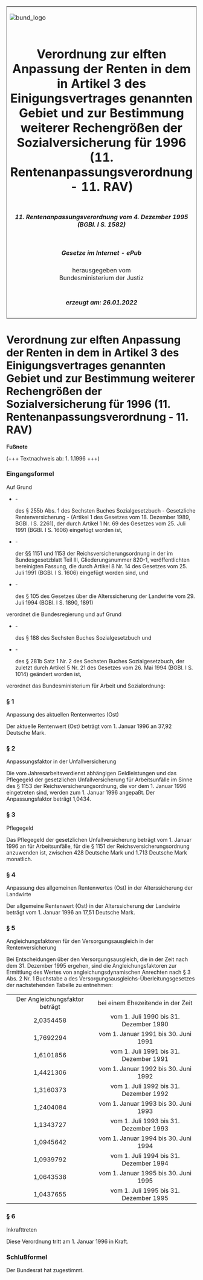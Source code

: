 <span id="DECKBLATT.html"></span>

<table border="0" frame="border" width="100%">

<tr valign="top">

<td align="left">

![bund\_logo](BfJ_2021_Web_de_de.gif)

</td>

<td align="right">

 

</td>

</tr>

<tr align="center" valign="middle">

<td colspan="2">

# Verordnung zur elften Anpassung der Renten in dem in Artikel 3 des Einigungsvertrages genannten Gebiet und zur Bestimmung weiterer Rechengrößen der Sozialversicherung für 1996 (11. Rentenanpassungsverordnung - 11. RAV)

</td>

</tr>

<tr align="center" valign="middle">

<td colspan="2">

##### 11\. Rentenanpassungsverordnung vom 4. Dezember 1995 (BGBl. I S. 1582)

</td>

</tr>

<tr align="center" valign="middle">

<td colspan="2">

  
  

##### Gesetze im Internet - ePub  
  
herausgegeben vom  
Bundesministerium der Justiz

</td>

</tr>

<tr align="center" valign="bottom">

<td colspan="2">

  
  

##### erzeugt am: 26.01.2022

</td>

</tr>

</table>

<span id="BJNR158200995.html"></span>

# Verordnung zur elften Anpassung der Renten in dem in Artikel 3 des Einigungsvertrages genannten Gebiet und zur Bestimmung weiterer Rechengrößen der Sozialversicherung für 1996 (11. Rentenanpassungsverordnung - 11. RAV)

<div>

  
**Fußnote**

<div class="jnhtml">

<div>

<div class="jurAbsatz">

(+++ Textnachweis ab: 1. 1.1996 +++)

</div>

</div>

</div>

</div>

<span id="BJNR158200995BJNE000100310.html"></span>

### Eingangsformel  

<div>

<div class="jnhtml">

<div>

<div class="jurAbsatz">

Auf Grund

  - \-
    
    <div style="">
    
    des § 255b Abs. 1 des Sechsten Buches Sozialgesetzbuch - Gesetzliche
    Rentenversicherung - (Artikel 1 des Gesetzes vom 18. Dezember 1989,
    BGBl. I S. 2261), der durch Artikel 1 Nr. 69 des Gesetzes vom 25.
    Juli 1991 (BGBl. I S. 1606) eingefügt worden ist,
    
    </div>

  - \-
    
    <div style="">
    
    der §§ 1151 und 1153 der Reichsversicherungsordnung in der im
    Bundesgesetzblatt Teil III, Gliederungsnummer 820-1,
    veröffentlichten bereinigten Fassung, die durch Artikel 8 Nr. 14
    des Gesetzes vom 25. Juli 1991 (BGBl. I S. 1606) eingefügt worden
    sind, und
    
    </div>

  - \-
    
    <div style="">
    
    des § 105 des Gesetzes über die Alterssicherung der Landwirte vom
    29. Juli 1994 (BGBl. I S. 1890, 1891)
    
    </div>

verordnet die Bundesregierung und auf Grund

  - \-
    
    <div style="">
    
    des § 188 des Sechsten Buches Sozialgesetzbuch und
    
    </div>

  - \-
    
    <div style="">
    
    des § 281b Satz 1 Nr. 2 des Sechsten Buches Sozialgesetzbuch, der
    zuletzt durch Artikel 5 Nr. 21 des Gesetzes vom 26. Mai 1994 (BGBl.
    I S. 1014) geändert worden ist,
    
    </div>

verordnet das Bundesministerium für Arbeit und Sozialordnung:

</div>

</div>

</div>

</div>

<span id="BJNR158200995BJNE000200310.html"></span>

### § 1  
Anpassung des aktuellen Rentenwertes (Ost)

<div>

<div class="jnhtml">

<div>

<div class="jurAbsatz">

Der aktuelle Rentenwert (Ost) beträgt vom 1. Januar 1996 an 37,92
Deutsche Mark.

</div>

</div>

</div>

</div>

<span id="BJNR158200995BJNE000300310.html"></span>

### § 2  
Anpassungsfaktor in der Unfallversicherung

<div>

<div class="jnhtml">

<div>

<div class="jurAbsatz">

Die vom Jahresarbeitsverdienst abhängigen Geldleistungen und das
Pflegegeld der gesetzlichen Unfallversicherung für Arbeitsunfälle im
Sinne des § 1153 der Reichsversicherungsordnung, die vor dem 1. Januar
1996 eingetreten sind, werden zum 1. Januar 1996 angepaßt. Der
Anpassungsfaktor beträgt 1,0434.

</div>

</div>

</div>

</div>

<span id="BJNR158200995BJNE000400310.html"></span>

### § 3  
Pflegegeld

<div>

<div class="jnhtml">

<div>

<div class="jurAbsatz">

Das Pflegegeld der gesetzlichen Unfallversicherung beträgt vom 1. Januar
1996 an für Arbeitsunfälle, für die § 1151 der
Reichsversicherungsordnung anzuwenden ist, zwischen 428 Deutsche Mark
und 1.713 Deutsche Mark monatlich.

</div>

</div>

</div>

</div>

<span id="BJNR158200995BJNE000500310.html"></span>

### § 4  
Anpassung des allgemeinen Rentenwertes (Ost) in der Alterssicherung der Landwirte

<div>

<div class="jnhtml">

<div>

<div class="jurAbsatz">

Der allgemeine Rentenwert (Ost) in der Alterssicherung der Landwirte
beträgt vom 1. Januar 1996 an 17,51 Deutsche Mark.

</div>

</div>

</div>

</div>

<span id="BJNR158200995BJNE000600310.html"></span>

### § 5  
Angleichungsfaktoren für den Versorgungsausgleich in der Rentenversicherung

<div>

<div class="jnhtml">

<div>

<div class="jurAbsatz">

Bei Entscheidungen über den Versorgungsausgleich, die in der Zeit nach
dem 31. Dezember 1995 ergehen, sind die Angleichungsfaktoren zur
Ermittlung des Wertes von angleichungsdynamischen Anrechten nach § 3
Abs. 2 Nr. 1 Buchstabe a des Versorgungsausgleichs-Überleitungsgesetzes
der nachstehenden Tabelle zu entnehmen:  

|                                |                                        |
| :----------------------------: | :------------------------------------: |
| Der Angleichungsfaktor beträgt |   bei einem Ehezeitende in der Zeit    |
|           2,0354458            | vom 1. Juli 1990 bis 31. Dezember 1990 |
|           1,7692294            |  vom 1. Januar 1991 bis 30. Juni 1991  |
|           1,6101856            | vom 1. Juli 1991 bis 31. Dezember 1991 |
|           1,4421306            |  vom 1. Januar 1992 bis 30. Juni 1992  |
|           1,3160373            | vom 1. Juli 1992 bis 31. Dezember 1992 |
|           1,2404084            |  vom 1. Januar 1993 bis 30. Juni 1993  |
|           1,1343727            | vom 1. Juli 1993 bis 31. Dezember 1993 |
|           1,0945642            |  vom 1. Januar 1994 bis 30. Juni 1994  |
|           1,0939792            | vom 1. Juli 1994 bis 31. Dezember 1994 |
|           1,0643538            |  vom 1. Januar 1995 bis 30. Juni 1995  |
|           1,0437655            | vom 1. Juli 1995 bis 31. Dezember 1995 |

</div>

</div>

</div>

</div>

<span id="BJNR158200995BJNE000700310.html"></span>

### § 6  
Inkrafttreten

<div>

<div class="jnhtml">

<div>

<div class="jurAbsatz">

Diese Verordnung tritt am 1. Januar 1996 in Kraft.

</div>

</div>

</div>

</div>

<span id="BJNR158200995BJNE000800310.html"></span>

### Schlußformel  

<div>

<div class="jnhtml">

<div>

<div class="jurAbsatz">

Der Bundesrat hat zugestimmt.

</div>

</div>

</div>

</div>
